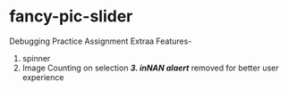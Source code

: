# fancy-pic-slider
Debugging Practice Assignment
Extraa Features-
1. spinner
2. Image Counting on selection
*****3. inNAN alaert***** removed for better user experience